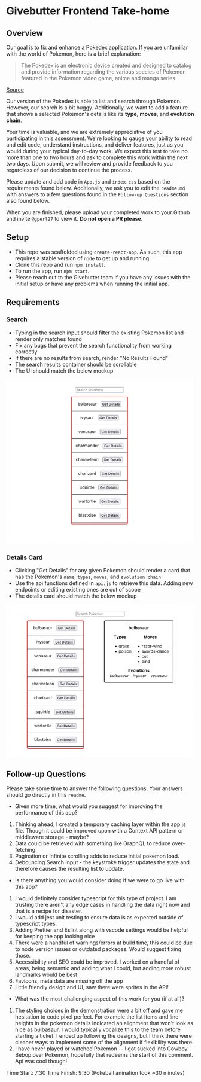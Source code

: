 # Givebutter Frontend Take-home

## Overview

Our goal is to fix and enhance a Pokedex application. If you are unfamiliar with the world of Pokemon, here is a brief explanation:

> The Pokedex is an electronic device created and designed to catalog and provide information regarding the various species of Pokemon featured in the Pokemon video game, anime and manga series.
 
[Source](https://pokemon.fandom.com/wiki/Pokedex)
 
Our version of the Pokedex is able to list and search through Pokemon. However, our search is a bit buggy. Additionally, we want to add a feature that shows a selected Pokemon's details like its **type**, **moves**, and **evolution chain**.

Your time is valuable, and we are extremely appreciative of you participating in this assessment. We're looking to gauge your ability to read and edit code, understand instructions, and deliver features, just as you would during your typical day-to-day work. We expect this test to take no more than one to two hours and ask to complete this work within the next two days. Upon submit, we will review and provide feedback to you regardless of our decision to continue the process.

Please update and add code in `App.js` and `index.css` based on the requirements found below. Additionally, we ask you to edit the `readme.md` with answers to a few questions found in the `Follow-up Questions` section also found below.

When you are finished, please upload your completed work to your Github and invite `@gperl27` to view it. **Do not open a PR please.**

## Setup

- This repo was scaffolded using `create-react-app`. As such, this app requires a stable version of `node` to get up and running.
- Clone this repo and run `npm install`.
- To run the app, run `npm start`.
- Please reach out to the Givebutter team if you have any issues with the initial setup or have any problems when running the initial app.

## Requirements

### Search
- Typing in the search input should filter the existing Pokemon list and render only matches found
- Fix any bugs that prevent the search functionality from working correctly
- If there are no results from search, render "No Results Found"
- The search results container should be scrollable
- The UI should match the below mockup

![](mockup0.png)

### Details Card
     
- Clicking "Get Details" for any given Pokemon should render a card that has the Pokemon's `name`, `types`, `moves`, and `evolution chain`
- Use the api functions defined in `api.js` to retrieve this data. Adding new endpoints or editing existing ones are out of scope
- The details card should match the below mockup

![](mockup1.png)

## Follow-up Questions

Please take some time to answer the following questions. Your answers should go directly in this `readme`.

- Given more time, what would you suggest for improving the performance of this app?

1. Thinking ahead, I created a temporary caching layer within the app.js file.  Though it could be improved upon with a Context API pattern or middleware storage - maybe?
2. Data could be retrieved with something like GraphQL to reduce over-fetching.
3. Pagination or Infinite scrolling adds to reduce initial pokemon load.
4. Debouncing Search Input - the keystroke trigger updates the state and therefore causes the resulting list to update.

- Is there anything you would consider doing if we were to go live with this app?

1. I would definitely consider typescript for this type of project.  I am trusting there aren't any edge cases in handling the data right now and that is a recipe for disaster.
2. I would add jest unit testing to ensure data is as expected outside of typescript types.
3. Adding Prettier and Eslint along with vscode settings would be helpful for keeping the app looking nice
4. There were a handful of warnings/errors at build time, this could be due to node version issues or outdated packages.  Would suggest fixing those.
5. Accessibility and SEO could be improved.  I worked on a handful of areas, being semantic and adding what I could, but adding more robust landmarks would be best.
6. Favicons, meta data are missing off the app
7. Little friendly design and UI, saw there were sprites in the API!

- What was the most challenging aspect of this work for you (if at all)?
1. The styling choices in the demonstration were a bit off and gave me hesitation to code pixel perfect.  For example the list items and line heights in the pokemon details indicated an alignment that won't look as nice as bulbasaur. I would typically vocalize this to the team before starting a ticket.  I ended up following the designs, but I think there were cleaner ways to implement some of the alignment if flexibility was there.
2. I have never played or watched Pokemon -- I got sucked into Cowboy Bebop over Pokemon, hopefully that redeems the start of this comment.  Api was cool though!

Time Start: 7:30
Time Finish: 9:30 (Pokeball anination took ~30 minutes)